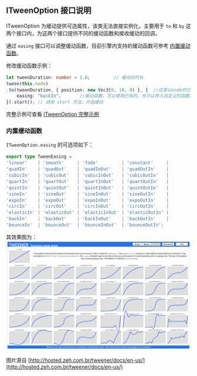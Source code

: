 ## ITweenOption 接口说明

ITweenOption 为缓动提供可选属性，该类无法直接实例化，主要用于 `to` 和 `by` 这两个接口内，为这两个接口提供不同的缓动函数和接收缓动的回调。

通过 `easing` 接口可以调整缓动函数，目前引擎内支持的缓动函数可参考 [内置缓动函数](tween-interface.md/内置缓动函数)。

修改缓动函数示例：

```ts
let tweenDuration: number = 1.0;         // 缓动的时长
tween(this.node)
.to(tweenDuration, { position: new Vec3(0, 10, 0) }, {  //这里以node的位置信息坐标缓动的目标 
    easing: "backIn",       //缓动函数，可以使用已有的，也可以传入自定义的函数。      
}).start(); // 调用 start 方法，开启缓动
```

完整示例可查看 [ITweenOption 完整示例](tween-example.md)

### 内置缓动函数

`ITweenOption.easing` 的可选项如下：

```ts
export type TweenEasing =
'linear'    | 'smooth'     | 'fade'         | 'constant'     |
'quadIn'    | 'quadOut'    | 'quadInOut'    | 'quadOutIn'    |
'cubicIn'   | 'cubicOut'   | 'cubicInOut'   | 'cubicOutIn'   |
'quartIn'   | 'quartOut'   | 'quartInOut'   | 'quartOutIn'   | 
'quintIn'   | 'quintOut'   | 'quintInOut'   | 'quintOutIn'   |
'sineIn'    | 'sineOut'    | 'sineInOut'    | 'sineOutIn'    |
'expoIn'    | 'expoOut'    | 'expoInOut'    | 'expoOutIn'    |
'circIn'    | 'circOut'    | 'circInOut'    | 'circOutIn'    |
'elasticIn' | 'elasticOut' | 'elasticInOut' | 'elasticOutIn' |
'backIn'    | 'backOut'    | 'backInOut'    | 'backOutIn'    |
'bounceIn'  | 'bounceOut'  | 'bounceInOut'  | 'bounceOutIn';
```

其效果图为：
![tweener](img/tweener.png)

图片源自 [http://hosted.zeh.com.br/tweener/docs/en-us/](http://hosted.zeh.com.br/tweener/docs/en-us/)
